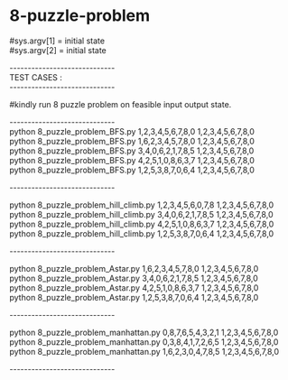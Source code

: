 # 8-puzzle-problem

#sys.argv[1] = initial state<br>
#sys.argv[2] = initial state<br>

-----------------------------<br>
TEST CASES :<br>
-----------------------------<br>

#kindly run 8 puzzle problem on feasible input output state.<br>

-----------------------------<br>
python 8_puzzle_problem_BFS.py 1,2,3,4,5,6,7,8,0 1,2,3,4,5,6,7,8,0<br>
python 8_puzzle_problem_BFS.py 1,6,2,3,4,5,7,8,0 1,2,3,4,5,6,7,8,0<br>
python 8_puzzle_problem_BFS.py 3,4,0,6,2,1,7,8,5 1,2,3,4,5,6,7,8,0<br>
python 8_puzzle_problem_BFS.py 4,2,5,1,0,8,6,3,7 1,2,3,4,5,6,7,8,0<br>
python 8_puzzle_problem_BFS.py 1,2,5,3,8,7,0,6,4 1,2,3,4,5,6,7,8,0<br>

-----------------------------<br>

python 8_puzzle_problem_hill_climb.py 1,2,3,4,5,6,0,7,8 1,2,3,4,5,6,7,8,0<br>
python 8_puzzle_problem_hill_climb.py 3,4,0,6,2,1,7,8,5 1,2,3,4,5,6,7,8,0<br>
python 8_puzzle_problem_hill_climb.py 4,2,5,1,0,8,6,3,7 1,2,3,4,5,6,7,8,0<br>
python 8_puzzle_problem_hill_climb.py 1,2,5,3,8,7,0,6,4 1,2,3,4,5,6,7,8,0<br>

-----------------------------<br>

python 8_puzzle_problem_Astar.py 1,6,2,3,4,5,7,8,0 1,2,3,4,5,6,7,8,0<br>
python 8_puzzle_problem_Astar.py 3,4,0,6,2,1,7,8,5 1,2,3,4,5,6,7,8,0<br>
python 8_puzzle_problem_Astar.py 4,2,5,1,0,8,6,3,7 1,2,3,4,5,6,7,8,0<br>
python 8_puzzle_problem_Astar.py 1,2,5,3,8,7,0,6,4 1,2,3,4,5,6,7,8,0<br>

-----------------------------<br>

python 8_puzzle_problem_manhattan.py 0,8,7,6,5,4,3,2,1 1,2,3,4,5,6,7,8,0<br>
python 8_puzzle_problem_manhattan.py 0,3,8,4,1,7,2,6,5 1,2,3,4,5,6,7,8,0<br>
python 8_puzzle_problem_manhattan.py 1,6,2,3,0,4,7,8,5 1,2,3,4,5,6,7,8,0<br>

-----------------------------<br>
